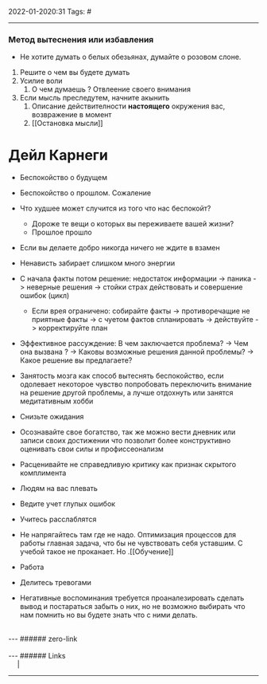 2022-01-2020:31
Tags: #

---

### Метод вытеснения или избавления 
- Не хотите думать о белых обезьянах, думайте о розовом слоне.
1. Решите о чем вы будете думать
2. Усилие воли
	1. О чем думаешь ? Отвлеение своего внимания
3. Если мысль преследутем, начните акынить
	1. Описание действителности **настоящего** окружения вас, возвражение в момент 
	2. [[Остановка мысли]]


# Дейл Карнеги
- Беспокойство о будущем
- Беспокойство о прошлом. Сожаление
- Что худшее может случится из того что нас беспокойт?
	- Дороже те вещи о которых вы переживаете вашей жизни?
	- Прошлое прошло
- Если вы делаете добро никогда ничего не ждите в взамен
- Ненависть забирает слишком много энергии   
- С начала факты потом решение: недостаток информации -> паника -> неверные решения -> стойки страх действовать и совершение ошибок (цикл)
	- Если врея ограничено: собирайте факты -> противоречащие не приятные факты -> с чуетом фактов спланировать -> действуйте -> корректируйте план
- Эффективное рассуждение: В чем заключается проблема? -> Чем она вызвана ? -> Каковы возможные решения данной проблемы? -> Какое решение вы предлагаете? 
- Занятость мозга как способ вытеснять беспокойство, если одолевает некоторое чувство попробовать переключить внимание на решение другой проблемы, а лучше отдохнуть или занятся медитативным хобби
- Снизьте ожидания
- Осознавайте свое богатство, так же можно вести дневник или записи своих достижении что позволит более конструктивно оценивать свои силы и профиссеонализм
- Расценивайте не справедливую критику как признак скрытого комплимента
- Людям на вас плевать
- Ведите учет глупых ошибок
- Учитесь расслаблятся
- Не напрягайтесь там где не надо. Оптимизация процессов для работы главная задача, что бы не чувствовать себя уставшим. С учебой такое не проканает. Но .[[Обучение]]
- Работа 
- Делитесь тревогами


- Негативные воспоминания требуется проаналезировать сделать вывод и постараться забыть о них, но не возможно выбирать что нам помнить но вы будете знать что с ними делать. 

</br>
---
###### zero-link </br>

</br>
---
###### Links </br>
 &emsp; | &emsp; 


---